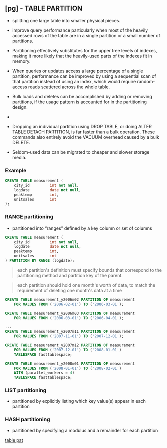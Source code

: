 ## [pg] - TABLE PARTITION
* splitting one large table into smaller physical pieces.

- improve query performance particularly when most of the heavily accessed rows of the table are in a single partition or a small number of partitions.
- Partitioning effectively substitutes for the upper tree levels of indexes, making it more likely that the heavily-used parts of the indexes fit in memory.

- When queries or updates access a large percentage of a single partition, performance can be improved by using a sequential scan of that partition instead of using an index, which would require random-access reads scattered across the whole table.

- Bulk loads and deletes can be accomplished by adding or removing partitions, if the usage pattern is accounted for in the partitioning design.
-
- Dropping an individual partition using DROP TABLE, or doing ALTER TABLE DETACH PARTITION, is far faster than a bulk operation. These commands also entirely avoid the VACUUM overhead caused by a bulk DELETE.

- Seldom-used data can be migrated to cheaper and slower storage media.

### Example
```sql
CREATE TABLE measurement (
    city_id         int not null,
    logdate         date not null,
    peaktemp        int,
    unitsales       int
);
```

### RANGE partitioning
* partitioned into “ranges” defined by a key column or set of columns

```sql
CREATE TABLE measurement (
    city_id         int not null,
    logdate         date not null,
    peaktemp        int,
    unitsales       int
) PARTITION BY RANGE (logdate);
```

> each partition's definition must specify bounds that correspond to the partitioning method and partition key of the parent.

> each partition should hold one month's worth of data, to match the requirement of deleting one month's data at a time

```sql
CREATE TABLE measurement_y2006m02 PARTITION OF measurement
    FOR VALUES FROM ('2006-02-01') TO ('2006-03-01');

CREATE TABLE measurement_y2006m03 PARTITION OF measurement
    FOR VALUES FROM ('2006-03-01') TO ('2006-04-01');

...
CREATE TABLE measurement_y2007m11 PARTITION OF measurement
    FOR VALUES FROM ('2007-11-01') TO ('2007-12-01');

CREATE TABLE measurement_y2007m12 PARTITION OF measurement
    FOR VALUES FROM ('2007-12-01') TO ('2008-01-01')
    TABLESPACE fasttablespace;

CREATE TABLE measurement_y2008m01 PARTITION OF measurement
    FOR VALUES FROM ('2008-01-01') TO ('2008-02-01')
    WITH (parallel_workers = 4)
    TABLESPACE fasttablespace;
```

### LIST partitioning
* partitioned by explicitly listing which key value(s) appear in each partition

### HASH partitioning
* partitioned by specifying a modulus and a remainder for each partition








[table pat](https://www.postgresql.org/docs/current/ddl-partitioning.html)